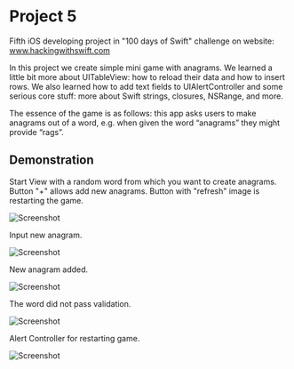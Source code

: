 #  Project 5

Fifth iOS developing project in "100 days of Swift" challenge on website: www.hackingwithswift.com

In this project we create simple mini game with anagrams. We learned a little bit more about UITableView: how to reload their data and how to insert rows. We also learned how to add text fields to UIAlertController and some serious core stuff: more about Swift strings, closures, NSRange, and more.

The essence of the game is as follows: this app asks users to make anagrams out of a word, e.g. when given the word “anagrams” they might provide “rags”.

## Demonstration

Start View with a random word from which you want to create anagrams. Button "+" allows add new anagrams. Button with "refresh" image is restarting the game.

![Screenshot](screen1.png)

Input new anagram.

![Screenshot](screen2.png)

New anagram added.

![Screenshot](screen3.png)

The word did not pass validation.

![Screenshot](screen4.png)

Alert Controller for restarting game.

![Screenshot](screen5.png)
